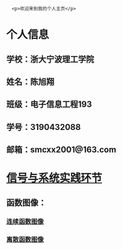 
      <p>欢迎来到我的个人主页</p>

<h1 id="个人信息">个人信息</h1>
<h2 id="学校浙江大学宁波理工学院">学校：浙大宁波理工学院</h2>
<h2 id="姓名吴晨晖">姓名：陈旭翔</h2>
<h2 id="班级电子信息工程193">班级：电子信息工程193</h2>
<h2 id="学号3190432088">学号：3190432088</h2>
<h2 id="邮箱smcxx2001163com">邮箱：smcxx2001@163.com</h2>
<h1 id="信号与系统实践环节"><a href="https://github.com/Soar-cxx/Soar-cxx.github.io/tree/master/%E4%BF%A1%E5%8F%B7%E4%B8%8E%E7%B3%BB%E7%BB%9F%E5%AE%9E%E8%B7%B5%E7%8E%AF%E8%8A%82">信号与系统实践环节</a></h1>
<h2 id="函数图像">函数图像：</h2>
<h3 id="连续函数图像"><a href="https://github.com/Soar-cxx/Soar-cxx.github.io/tree/master/%E4%BF%A1%E5%8F%B7%E4%B8%8E%E7%B3%BB%E7%BB%9F%E5%AE%9E%E8%B7%B5%E7%8E%AF%E8%8A%82/%E8%BF%9E%E7%BB%AD%E4%BF%A1%E5%8F%B7">连续函数图像</a></h3>
<h3 id="离散函数图像"><a href="https://github.com/Soar-cxx/Soar-cxx.github.io/tree/master/%E4%BF%A1%E5%8F%B7%E4%B8%8E%E7%B3%BB%E7%BB%9F%E5%AE%9E%E8%B7%B5%E7%8E%AF%E8%8A%82/%E7%A6%BB%E6%95%A3%E4%BF%A1%E5%8F%B7">离散函数图像</a></h3>
    
  </body>
</html>
